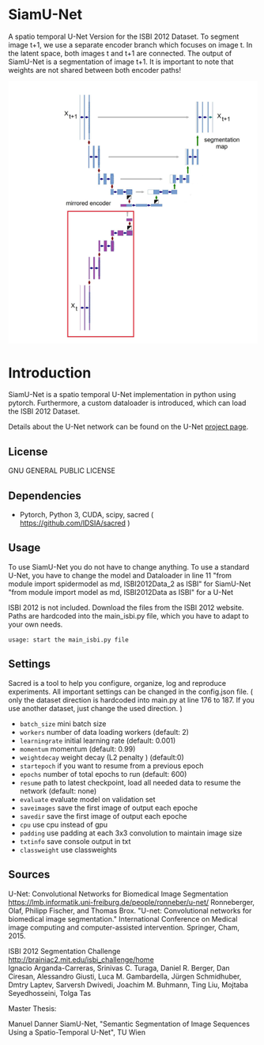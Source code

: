 # SiamU-Net
A spatio temporal U-Net Version for the ISBI 2012 Dataset.
To segment image t+1, we use a separate encoder branch which focuses on image t. In the latent space, both images t and t+1 are connected. The output of SiamU-Net is a segmentation of image t+1.
It is important to note that weights are not shared between both encoder paths!

![Image of SiamU-Net](https://github.com/Mastercorp/SiamU-Net/blob/main/SiamU-Net.png)

# Introduction
SiamU-Net is a spatio temporal U-Net implementation in python using pytorch.
Furthermore, a custom dataloader is introduced, which can load the ISBI 2012 Dataset.

Details about the U-Net network can be found on the U-Net [project page](<https://lmb.informatik.uni-freiburg.de/people/ronneber/u-net/>).

## License
GNU GENERAL PUBLIC LICENSE


## Dependencies
*   Pytorch, Python 3, CUDA, scipy, sacred ( <https://github.com/IDSIA/sacred> )
 

## Usage
To use SiamU-Net you do not have to change anything.
To use a standard U-Net, you have to change the model and Dataloader in line 11
"from module import spidermodel as md, ISBI2012Data_2 as ISBI" for SiamU-Net
"from module import model as md, ISBI2012Data as ISBI" for a U-Net

ISBI 2012 is not included. Download the files from the ISBI 2012 website. Paths are hardcoded into the main_isbi.py file, which you have to adapt to your own needs.

```
usage: start the main_isbi.py file
```

## Settings 
Sacred is a tool to help you configure, organize, log and reproduce experiments. All important settings can be changed in the config.json file. ( only the dataset direction is hardcoded into main.py at line 176 to 187. If you use another dataset, just change the used direction. )

*   `batch_size`   mini batch size 
*   `workers`     number of data loading workers (default: 2)
*   `learningrate`                initial learning rate (default: 0.001)
*   `momentum`          momentum (default: 0.99)
*   `weightdecay`        weight decay (L2 penalty ) (default:0)
*   `startepoch`         if you want to resume from a previous epoch   
*   `epochs`            number of total epochs to run (default: 600)
*   `resume`      path to latest checkpoint, load all needed data to resume the network (default: none)
*   `evaluate`        evaluate model on validation set
*   `saveimages`     save the first image of output each epoche
*   `savedir`     save the first image of output each epoche
*   `cpu`             use cpu instead of gpu
*   `padding`             use padding at each 3x3 convolution to maintain image size
*   `txtinfo`                  save console output in txt
*   `classweight`                 use classweights



## Sources
U-Net: Convolutional Networks for Biomedical Image Segmentation   
<https://lmb.informatik.uni-freiburg.de/people/ronneber/u-net/> 
Ronneberger, Olaf, Philipp Fischer, and Thomas Brox. "U-net: Convolutional networks for biomedical image segmentation." International Conference on Medical image computing and computer-assisted intervention. Springer, Cham, 2015.   

ISBI 2012 Segmentation Challenge   
<http://brainiac2.mit.edu/isbi_challenge/home>   
Ignacio Arganda-Carreras, Srinivas C. Turaga, Daniel R. Berger, Dan Ciresan, Alessandro Giusti, Luca M. Gambardella, Jürgen Schmidhuber, Dmtry Laptev, Sarversh Dwivedi, Joachim M. Buhmann, Ting Liu, Mojtaba Seyedhosseini, Tolga Tas

Master Thesis:

Manuel Danner
SiamU-Net, "Semantic Segmentation of Image Sequences Using a Spatio-Temporal U-Net", TU Wien
